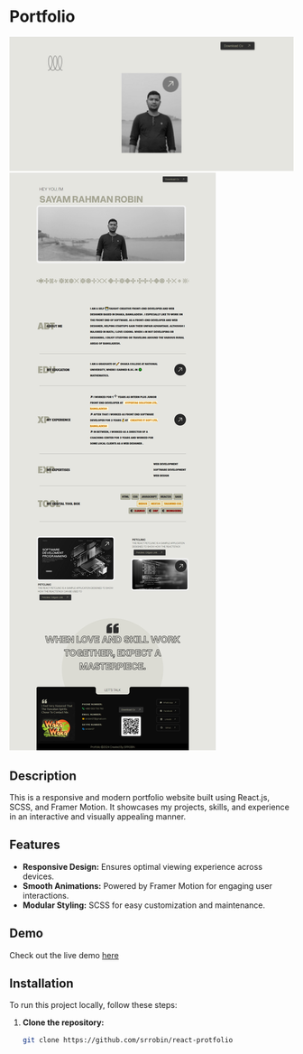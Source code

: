 # Portfolio

![Portfolio Preview](https://github.com/srrobin/react-protfolio/blob/main/src/assets/1st.png)
![Portfolio Preview](https://github.com/srrobin/react-protfolio/blob/main/src/assets/2nd.png)

## Description

This is a responsive and modern portfolio website built using React.js, SCSS, and Framer Motion. It showcases my projects, skills, and experience in an interactive and visually appealing manner.

## Features

- **Responsive Design:** Ensures optimal viewing experience across devices.
- **Smooth Animations:** Powered by Framer Motion for engaging user interactions.
- **Modular Styling:** SCSS for easy customization and maintenance.

## Demo

Check out the live demo [here](https://srrobin.vercel.app/robin)

## Installation

To run this project locally, follow these steps:

1. **Clone the repository:**

   ```bash
   git clone https://github.com/srrobin/react-protfolio
